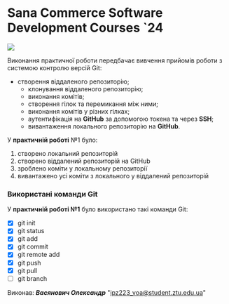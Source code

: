 # Sana Commerce Software Development Courses `24
![](https://media.ztu.edu.ua/wp-content/uploads/2020/02/Group-6-1-1536x465.png)

Виконання практичної роботи передбачає вивчення прийомів роботи з системою контролю версій Git:

* створення віддаленого репозиторію;
  * клонування віддаленого репозиторію;
  * виконання комітів;
  * створення гілок та перемикання між ними;
  * виконання комітів у різних гілках;
  * аутентифікація на **GitHub** за допомогою токена та через **SSH**;
  * вивантаження локального репозиторію на **GitHub**.

У **практичній роботі** №1 було:

  1. створено локальний репозиторій
  2. створено віддалений репозиторій на GitHub
  3. зроблено коміти у локальному репозиторії
  4. вивантажено усі коміти з локального у віддалений репозиторій


### Використані команди Git
У **практичній роботі №1** було використано такі команди Git:

  - [x] git init
  - [x]  git status
  - [x]  git add
  - [x]  git commit
  - [x]  git remote add
  - [x]  git push
  - [x]  git pull
  - [ ]  git branch

Виконав: ***Васянович Олександр*** "ipz223_voa@student.ztu.edu.ua" 